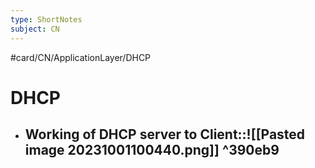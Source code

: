```yaml
---
type: ShortNotes
subject: CN
---
```

#card/CN/ApplicationLayer/DHCP
# DHCP
- ## Working of DHCP server to Client::![[Pasted image 20231001100440.png]] ^390eb9
